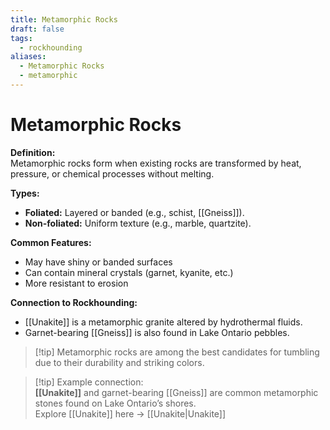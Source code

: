 ```yaml
---
title: Metamorphic Rocks
draft: false
tags:
  - rockhounding
aliases:
  - Metamorphic Rocks
  - metamorphic
---
```

# Metamorphic Rocks

**Definition:**  
Metamorphic rocks form when existing rocks are transformed by heat, pressure, or chemical processes without melting.

**Types:**  
- **Foliated:** Layered or banded (e.g., schist, [[Gneiss]]).  
- **Non-foliated:** Uniform texture (e.g., marble, quartzite).  

**Common Features:**  
- May have shiny or banded surfaces  
- Can contain mineral crystals (garnet, kyanite, etc.)  
- More resistant to erosion  

**Connection to Rockhounding:**  
- [[Unakite]] is a metamorphic granite altered by hydrothermal fluids.  
- Garnet-bearing [[Gneiss]] is also found in Lake Ontario pebbles.  

> [!tip] Metamorphic rocks are among the best candidates for tumbling due to their durability and striking colors.  

> [!tip] Example connection:  
> **[[Unakite]]** and garnet-bearing [[Gneiss]] are common metamorphic stones found on Lake Ontario’s shores.  
> Explore [[Unakite]] here → [[Unakite|Unakite]]
